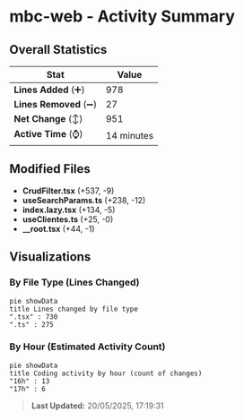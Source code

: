 # mbc-web - Activity Summary 

## Overall Statistics

| Stat                   | Value                                                             |
| ---------------------- | ----------------------------------------------------------------- |
| **Lines Added** (➕)   | 978                                          |
| **Lines Removed** (➖) | 27                                        |
| **Net Change** (↕)    | 951                |
| **Active Time** (⌚)   | 14 minutes |


## Modified Files
- **CrudFilter.tsx** (+537, -9)
- **useSearchParams.ts** (+238, -12)
- **index.lazy.tsx** (+134, -5)
- **useClientes.ts** (+25, -0)
- **__root.tsx** (+44, -1)

## Visualizations

### By File Type (Lines Changed)

```mermaid
pie showData
title Lines changed by file type
".tsx" : 730
".ts" : 275
```

### By Hour (Estimated Activity Count)

```mermaid
pie showData
title Coding activity by hour (count of changes)
"16h" : 13
"17h" : 6
```


> **Last Updated:** 20/05/2025, 17:19:31